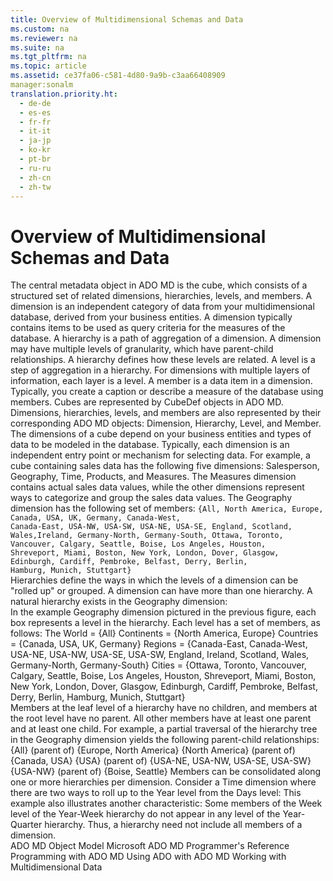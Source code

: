```yaml
---
title: Overview of Multidimensional Schemas and Data
ms.custom: na
ms.reviewer: na
ms.suite: na
ms.tgt_pltfrm: na
ms.topic: article
ms.assetid: ce37fa06-c581-4d80-9a9b-c3aa66408909
manager:sonalm
translation.priority.ht: 
  - de-de
  - es-es
  - fr-fr
  - it-it
  - ja-jp
  - ko-kr
  - pt-br
  - ru-ru
  - zh-cn
  - zh-tw
---
```

# Overview of Multidimensional Schemas and Data
<?xml version="1.0" encoding="utf-8"?>
<developerConceptualDocument xmlns="http://ddue.schemas.microsoft.com/authoring/2003/5" xmlns:xlink="http://www.w3.org/1999/xlink" xmlns:xsi="http://www.w3.org/2001/XMLSchema-instance" xsi:schemaLocation="http://ddue.schemas.microsoft.com/authoring/2003/5 http://dduestorage.blob.core.windows.net/ddueschema/developer.xsd">
  <introduction />
  <section>
    <title>Understanding Multidimensional Schemas</title>
    <content>
      <para>The central metadata object in ADO MD is the <legacyItalic>cube</legacyItalic>, which consists of a structured set of related dimensions, hierarchies, levels, and members.</para>
      <para>A <legacyItalic>dimension</legacyItalic> is an independent category of data from your multidimensional database, derived from your business entities. A dimension typically contains items to be used as query criteria for the measures of the database.</para>
      <para>A <legacyItalic>hierarchy</legacyItalic> is a path of aggregation of a dimension. A dimension may have multiple levels of granularity, which have parent-child relationships. A hierarchy defines how these levels are related.</para>
      <para>A <legacyItalic>level</legacyItalic> is a step of aggregation in a hierarchy. For dimensions with multiple layers of information, each layer is a level.</para>
      <para>A <legacyItalic>member</legacyItalic> is a data item in a dimension. Typically, you create a caption or describe a measure of the database using members.</para>
      <para>Cubes are represented by <legacyLink xlink:href="feb2581c-fc41-471c-bb69-29f8a55fda70">CubeDef</legacyLink> objects in ADO MD. Dimensions, hierarchies, levels, and members are also represented by their corresponding ADO MD objects: <legacyLink xlink:href="66adbbd2-23a3-4c19-a91b-84c31309aa1b">Dimension</legacyLink>, <legacyLink xlink:href="034af340-ac79-494e-ba5e-2b57da1cb9de">Hierarchy</legacyLink>, <legacyLink xlink:href="37815869-ed30-45fd-9aea-0a986c1b305c">Level</legacyLink>, and <legacyLink xlink:href="3dedf755-0741-4c3f-8b4e-bff8ff8809c8">Member</legacyLink>.</para>
    </content>
    <sections>
      <section>
        <title>Dimensions</title>
        <content>
          <para>The dimensions of a cube depend on your business entities and types of data to be modeled in the database. Typically, each dimension is an independent entry point or mechanism for selecting data.</para>
          <para>For example, a cube containing sales data has the following five dimensions: Salesperson, Geography, Time, Products, and Measures. The Measures dimension contains actual sales data values, while the other dimensions represent ways to categorize and group the sales data values.</para>
          <para>The Geography dimension has the following set of members:</para>
          <code>{All, North America, Europe, Canada, USA, UK, Germany, Canada-West,
Canada-East, USA-NW, USA-SW, USA-NE, USA-SE, England, Scotland, 
Wales,Ireland, Germany-North, Germany-South, Ottawa, Toronto, 
Vancouver, Calgary, Seattle, Boise, Los Angeles, Houston, 
Shreveport, Miami, Boston, New York, London, Dover, Glasgow, 
Edinburgh, Cardiff, Pembroke, Belfast, Derry, Berlin, 
Hamburg, Munich, Stuttgart}</code>
        </content>
      </section>
      <section>
        <title>Hierarchies</title>
        <content>
          <para>Hierarchies define the ways in which the levels of a dimension can be "rolled up" or grouped. A dimension can have more than one hierarchy. A natural hierarchy exists in the Geography dimension:</para>
        </content>
      </section>
      <section>
        <title>Levels</title>
        <content>
          <para>In the example Geography dimension pictured in the previous figure, each box represents a level in the hierarchy.</para>
          <para>Each level has a set of members, as follows:  </para>
          <list class="bullet">
            <listItem>
              <para>The World<codeInline> = {All}</codeInline></para>
            </listItem>
            <listItem>
              <para>Continents<codeInline> = {North America, Europe}</codeInline></para>
            </listItem>
            <listItem>
              <para>Countries<codeInline> = {Canada, USA, UK, Germany}</codeInline></para>
            </listItem>
            <listItem>
              <para>Regions<codeInline> = {Canada-East, Canada-West, USA-NE, USA-NW, USA-SE, USA-SW, England, Ireland, Scotland, Wales, Germany-North, Germany-South}</codeInline></para>
            </listItem>
            <listItem>
              <para>Cities<codeInline> = {Ottawa, Toronto, Vancouver, Calgary, Seattle, Boise, Los Angeles, Houston, Shreveport, Miami, Boston, New York, London, Dover, Glasgow, Edinburgh, Cardiff, Pembroke, Belfast, Derry, Berlin, Hamburg, Munich, Stuttgart}</codeInline></para>
            </listItem>
          </list>
        </content>
      </section>
      <section>
        <title>Members</title>
        <content>
          <para>Members at the leaf level of a hierarchy have no children, and members at the root level have no parent. All other members have at least one parent and at least one child. For example, a partial traversal of the hierarchy tree in the Geography dimension yields the following parent-child relationships:  </para>
          <list class="bullet">
            <listItem>
              <para>                 <codeInline>{All} (parent of) {Europe, North America}</codeInline>               </para>
            </listItem>
            <listItem>
              <para>                 <codeInline>{North America} (parent of) {Canada, USA}</codeInline>               </para>
            </listItem>
            <listItem>
              <para>                 <codeInline>{USA} (parent of) {USA-NE, USA-NW, USA-SE, USA-SW}</codeInline>               </para>
            </listItem>
            <listItem>
              <para>                 <codeInline>{USA-NW} (parent of) {Boise, Seattle}</codeInline>               </para>
            </listItem>
          </list>
          <para>Members can be consolidated along one or more hierarchies per dimension. Consider a Time dimension where there are two ways to roll up to the Year level from the Days level:</para>
          <para>This example also illustrates another characteristic: Some members of the Week level of the Year-Week hierarchy do not appear in any level of the Year-Quarter hierarchy. Thus, a hierarchy need not include all members of a dimension.</para>
        </content>
      </section>
    </sections>
  </section>
  <relatedTopics>
<link xlink:href="6242b374-091b-406f-827a-c0dcd3e1967a">ADO MD Object Model</link>
<link xlink:href="75b774a5-fa94-490a-b521-b2b8f7d48919">Microsoft ADO MD Programmer's Reference</link>
<link xlink:href="c826b9b5-0d78-43a2-8174-5844db62a93c">Programming with ADO MD</link>
<link xlink:href="cfae435e-2ac3-4312-8c1e-9ca4a74cd875">Using ADO with ADO MD</link>
<link xlink:href="84387746-aa3e-44fd-ad6c-a8214a6966dc">Working with Multidimensional Data</link>
</relatedTopics>
</developerConceptualDocument>